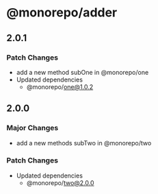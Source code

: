 # @monorepo/adder

## 2.0.1

### Patch Changes

- add a new method subOne in @monorepo/one
- Updated dependencies
  - @monorepo/one@1.0.2

## 2.0.0

### Major Changes

- add a new methods subTwo in @monorepo/two

### Patch Changes

- Updated dependencies
  - @monorepo/two@2.0.0
